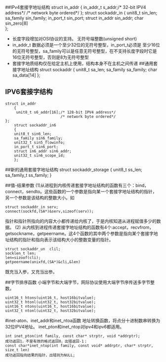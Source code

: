 ##IPv4套接字地址结构
    struct in_addr 
	{
    in_addr_t s_addr;/* 32-bit IPV4 address*/
                     /* network byte ordered*/
    };
	struct sockaddr_in 
	{
	unit8_t sin_len;
	sa_family sin_family;
	in_port_t sin_port;
	struct in_addr sin_addr;
	char sin_zero[8]  
	};	

- 长度字段增加对OSI协议的支持。 无符号端整数(unsigned short)
- in_addr_t 数据必须是一个至少32位的无符号整型，in_port_t必须是  至少16位的无符号整型，sa_family可以是任意无符号整型，在不支持长度字段时它是16位无符号整型，否则是8为无符号整型
- 套接字地质结构仅在给定主机上使用，结构本身不在主机之间传递
##通用套接字地址结构
	    struct sockaddr 
    	{
    	unit8_t sa_len;
    	sa_family sa_family;
    	char  sa_data[14]
    	};
## IPV6套接字结构
    struct in_addr 
    	{
         unit8_t s6_addr[16];/* 128-bit IPV4 address*/
                             /* network byte ordered*/
    };
    	struct sockaddr_in6 
    	{
    	unit8_t sin6_len;
    	sa_family sin6_family;
		unit32_t sin5_flowinfo;
    	in_port_t sin6_port;
    	struct in6_addr sin6_addr;
    	unit32_t sin6_scope_id;
    	};	


##新的通用套接字地址结构
    struct sockaddr_storage
    {
    unit8_t ss_len;
    sa_family_t ss_family;
    }

##值-结果参数
(1)从进程到内核传递套接字地址结构的函数有三个：bind，connect，sendto。这些函数的一个参数是指向某一个套接字地址结构的指针，另一个参数是该结构的整数大小。如

    struct sockaddr_in serv;
    connect(sockfd,(SA*)&serv,sizeof(serv));
指针和指针所指向的内容大小都传递给内核了，于是内核知道从进程赋值多少的数据。
(2) 从内核到进程传递套接字地址结构的函数有4个:accept，recvfrom，getsockname，getpeername。这4个函数的其中两个参数是指向某个套接字地址结构的指针和指向表示该结构大小的整数变量的指针。

    struct sockaddr_un  clil;
    socklen_t len;
    len=sizoof(cli);
    getpeername(unixfd,(SA*)&cli,&len)
既充当入参，又充当出参。

##字节排序函数
小端字节和大端字节，网际协议使用大端字节序传送多字节整数。

    uint16_t htons(uint16_t, host16bitvalue);
    uint32_t htonl(uint32_t, host32bitvalue);
    uint16_t ntons(uint16_t, host16bitvalue);
    uint32_t ntonl(uint32_t, host32bitvalue);

#inet-aton、inet_addr和inet_ntoa函数
地址转换函数，将点分十进制数串转换为32位IPV4地址。
inet_pton和inet_ntop对ipv4和ipv6都适用。

    int inet_pton(int family, const char* strptr, void *addrptr);
    成功返回1，不是有效的格式返回0，出错返回-1；
    const char*inet_ntop(int family, const void* addrptr, char* strptr, size_t len)
    成功返回指向结果的指针，出错则为NULL;


